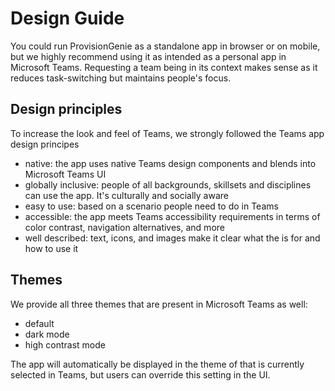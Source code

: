 # Design Guide

You could run ProvisionGenie as a standalone app in browser or on mobile, but we highly recommend using it as intended as a personal app in Microsoft Teams. Requesting a team being in its context makes sense as it reduces task-switching but maintains people's focus.

## Design principles

To increase the look and feel of Teams, we strongly followed the Teams app design principes

- native: the app uses native Teams design components and blends into Microsoft Teams UI
- globally inclusive: people of all backgrounds, skillsets and disciplines can use the app. It's culturally and socially aware
- easy to use: based on a scenario people need to do in Teams
- accessible: the app meets Teams accessibility requirements in terms of color contrast, navigation alternatives, and more
- well described: text, icons, and images make it clear what the is for and how to use it

## Themes

We provide all three themes that are present in Microsoft Teams as well:

- default
- dark mode
- high contrast mode

The app will automatically be displayed in the theme of that is currently selected in Teams, but users can override this setting in the UI.
